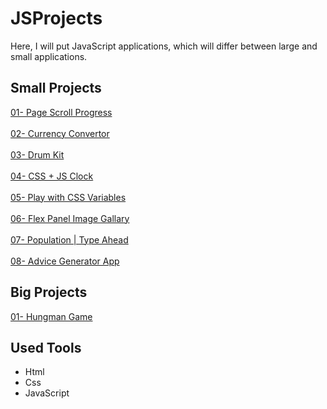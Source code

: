 # JSProjects

Here, I will put JavaScript applications, which will differ between large and small applications.

## Small Projects

<a href="https://omarshabann.github.io/JSProjects/01-PageScrollProgress/index.html">01- Page Scroll Progress</a>
<br><br>
<a href="https://omarshabann.github.io/JSProjects/02-CurrencyConvertor/index.html">02- Currency Convertor</a>
<br><br>
<a href="https://omarshabann.github.io/JSProjects/03-DrumKit/index.html">03- Drum Kit</a>
<br><br>
<a href="https://omarshabann.github.io/JSProjects/04-clock/index.html">04- CSS + JS Clock</a>
<br><br>
<a href="https://omarshabann.github.io/JSProjects/05-CSSVariables/index.html">05- Play with CSS Variables</a>
<br><br>
<a href="https://omarshabann.github.io/JSProjects/06-FlexPanelImageGallary/index.html">06- Flex Panel Image Gallary</a>
<br><br>
<a href="https://omarshabann.github.io/JSProjects/07-Population/index.html">07- Population | Type Ahead</a>
<br><br>
<a href="https://omarshabann.github.io/JSProjects/08-AdviceGeneratorApp/index.html">08- Advice Generator App</a>

## Big Projects

<a href="https://omarshabann.github.io/HungmanGame/">01- Hungman Game</a>

## Used Tools

- Html
- Css
- JavaScript
